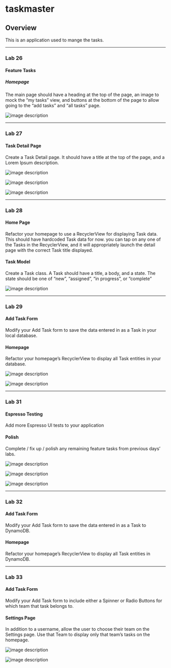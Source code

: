 
# taskmaster

## Overview
This is an application used to mange the tasks.

____________
### Lab 26

#### Feature Tasks

##### Homepage
The main page should have a heading at the top of the page, an image to mock the “my tasks” view,
and buttons at the bottom of the page to allow going to the “add tasks” and “all tasks” page.

![image description](screenshots/home.jpg)

_________

### Lab 27

#### Task Detail Page
Create a Task Detail page. It should have a title at the top of the page, and a Lorem Ipsum description.

![image description](screenshots/lab26Button.jpg)

![image description](screenshots/lab27Button.jpg)

![image description](screenshots/lab28Button.jpg)

____________

### Lab 28

#### Home Page

Refactor your homepage to use a RecyclerView for displaying Task data. This should have hardcoded Task data for now.
 you can tap on any one of the Tasks in the RecyclerView, and it will appropriately launch the detail page with the correct Task 
 title displayed.

#### Task Model

Create a Task class. A Task should have a title, a body, and a state. The state should be one of “new”, “assigned”, “in progress”, or “complete”

![image description](screenshots/homePageWithRecycleView.jpg)

___________

### Lab 29

#### Add Task Form

Modify your Add Task form to save the data entered in as a Task in your local database.

#### Homepage
Refactor your homepage’s RecyclerView to display all Task entities in your database.


![image description](screenshots/HomePageWithDatabaseLocalStorgae.jpg)

![image description](screenshots/deatailPageDatabaseLocalStorage.jpg)

__________

### Lab 31

#### Espresso Testing

Add more Espresso UI tests to your application

#### Polish
Complete / fix up / polish any remaining feature tasks from previous days’ labs.


![image description](screenshots/homePageChangeStates.jpg)

![image description](screenshots/taskDetailCompleteButton.jpg)

![image description](screenshots/completedTasks.jpg)
________
### Lab 32

#### Add Task Form
Modify your Add Task form to save the data entered in as a Task to DynamoDB.

#### Homepage
Refactor your homepage’s RecyclerView to display all Task entities in DynamoDB.

______
### Lab 33

#### Add Task Form
Modify your Add Task form to include either a Spinner or Radio Buttons for which team that task belongs to.

#### Settings Page
In addition to a username, allow the user to choose their team on the Settings page. Use that Team to display only that team’s tasks on the homepage.

![image description](screenshots/spinnerInAddTask.jpg)

![image description](screenshots/spinnerInSetting.jpg)

